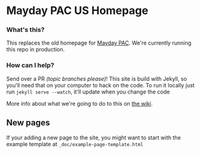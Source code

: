 Mayday PAC US Homepage
==================

### What's this?
This replaces the old homepage for [Mayday PAC](mayday.us).
We're currently running this repo in production.

### How can I help?
Send over a PR *(topic branches please)*!
This site is build with Jekyll, so you'll need that on your computer to hack on the code.
To run it locally just run `jekyll serve --watch`, it'll update when you change the code

More info about what we're going to do to this on [the wiki](https://github.com/MayOneUS/wiki/wiki).

## New pages

If your adding a new page to the site, you might want to start with the example template at `_doc/example-page-template.html`
